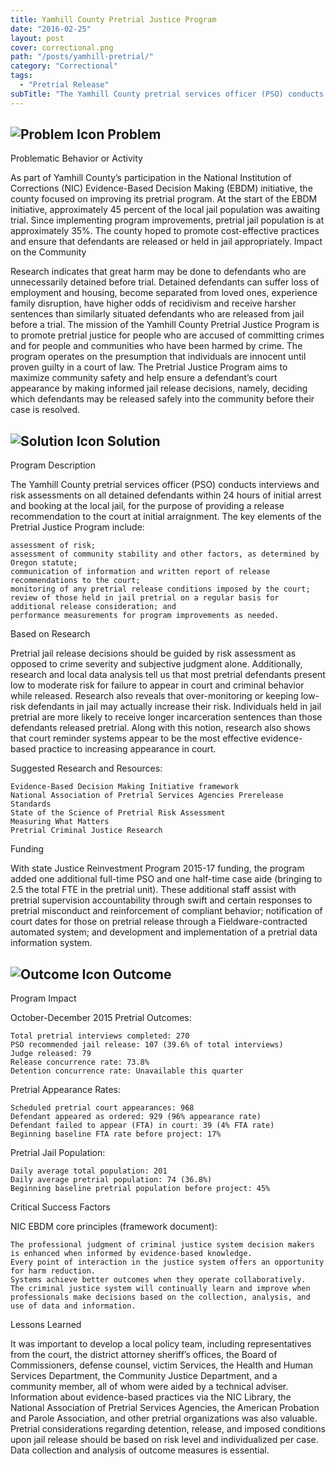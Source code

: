 ```yaml
---
title: Yamhill County Pretrial Justice Program
date: "2016-02-25"
layout: post
cover: correctional.png
path: "/posts/yamhill-pretrial/"
category: "Correctional"
tags:
  - "Pretrial Release"
subTitle: "The Yamhill County pretrial services officer (PSO) conducts interviews and risk assessments on all detained defendants within 24 hours of initial arrest and booking at the local jail, for the purpose of providing a release recommendation to the court at initial arraignment."
---
```

## ![Problem Icon](https://github.com/google/material-design-icons/raw/master/alert/1x_web/ic_error_outline_black_48dp.png "Problem") Problem

Problematic Behavior or Activity

As part of Yamhill County’s participation in the National Institution of Corrections (NIC) Evidence-Based Decision Making (EBDM) initiative, the county focused on improving its pretrial program. At the start of the EBDM initiative, approximately 45 percent of the local jail population was awaiting trial. Since implementing program improvements, pretrial jail population is at approximately 35%. The county hoped to promote cost-effective practices and ensure that defendants are released or held in jail appropriately.
Impact on the Community

Research indicates that great harm may be done to defendants who are unnecessarily detained before trial. Detained defendants can suffer loss of employment and housing, become separated from loved ones, experience family disruption, have higher odds of recidivism and receive harsher sentences than similarly situated defendants who are released from jail before a trial. The mission of the Yamhill County Pretrial Justice Program is to promote pretrial justice for people who are accused of committing crimes and for people and communities who have been harmed by crime. The program operates on the presumption that individuals are innocent until proven guilty in a court of law. The Pretrial Justice Program aims to maximize community safety and help ensure a defendant’s court appearance by making informed jail release decisions, namely, deciding which defendants may be released safely into the community before their case is resolved.

## ![Solution Icon](https://github.com/google/material-design-icons/raw/master/action/1x_web/ic_lightbulb_outline_black_48dp.png "Solution") Solution

Program Description

The Yamhill County pretrial services officer (PSO) conducts interviews and risk assessments on all detained defendants within 24 hours of initial arrest and booking at the local jail, for the purpose of providing a release recommendation to the court at initial arraignment. The key elements of the Pretrial Justice Program include:

    assessment of risk;
    assessment of community stability and other factors, as determined by Oregon statute;
    communication of information and written report of release recommendations to the court;
    monitoring of any pretrial release conditions imposed by the court;
    review of those held in jail pretrial on a regular basis for additional release consideration; and
    performance measurements for program improvements as needed.

Based on Research

Pretrial jail release decisions should be guided by risk assessment as opposed to crime severity and subjective judgment alone. Additionally, research and local data analysis tell us that most pretrial defendants present low to moderate risk for failure to appear in court and criminal behavior while released. Research also reveals that over-monitoring or keeping low-risk defendants in jail may actually increase their risk. Individuals held in jail pretrial are more likely to receive longer incarceration sentences than those defendants released pretrial. Along with this notion, research also shows that court reminder systems appear to be the most effective evidence-based practice to increasing appearance in court.

Suggested Research and Resources:

    Evidence-Based Decision Making Initiative framework
    National Association of Pretrial Services Agencies Prerelease Standards
    State of the Science of Pretrial Risk Assessment
    Measuring What Matters
    Pretrial Criminal Justice Research

Funding

With state Justice Reinvestment Program 2015-17 funding, the program added one additional full-time PSO and one half-time case aide (bringing to 2.5 the total FTE in the pretrial unit). These additional staff assist with pretrial supervision accountability through swift and certain responses to pretrial misconduct and reinforcement of compliant behavior; notification of court dates for those on pretrial release through a Fieldware-contracted automated system; and development and implementation of a pretrial data information system.

## ![Outcome Icon](https://github.com/google/material-design-icons/raw/master/action/1x_web/ic_view_list_black_48dp.png "Outcome") Outcome

Program Impact

October-December 2015 Pretrial Outcomes:

    Total pretrial interviews completed: 270
    PSO recommended jail release: 107 (39.6% of total interviews)
    Judge released: 79
    Release concurrence rate: 73.8%
    Detention concurrence rate: Unavailable this quarter

Pretrial Appearance Rates:

    Scheduled pretrial court appearances: 968
    Defendant appeared as ordered: 929 (96% appearance rate)
    Defendant failed to appear (FTA) in court: 39 (4% FTA rate)
    Beginning baseline FTA rate before project: 17%

Pretrial Jail Population:

    Daily average total population: 201
    Daily average pretrial population: 74 (36.8%)
    Beginning baseline pretrial population before project: 45%

Critical Success Factors

NIC EBDM core principles (framework document):

    The professional judgment of criminal justice system decision makers is enhanced when informed by evidence-based knowledge.
    Every point of interaction in the justice system offers an opportunity for harm reduction.
    Systems achieve better outcomes when they operate collaboratively.
    The criminal justice system will continually learn and improve when professionals make decisions based on the collection, analysis, and use of data and information.

Lessons Learned

It was important to develop a local policy team, including representatives from the court, the district attorney sheriff’s offices, the Board of Commissioners, defense counsel, victim Services, the Health and Human Services Department, the Community Justice Department, and a community member, all of whom were aided by a technical adviser. Information about evidence-based practices via the NIC Library, the National Association of Pretrial Services Agencies, the American Probation and Parole Association, and other pretrial organizations was also valuable. Pretrial considerations regarding detention, release, and imposed conditions upon jail release should be based on risk level and individualized per case. Data collection and analysis of outcome measures is essential.

